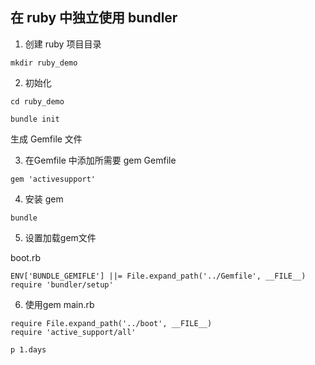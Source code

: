 ## 在 ruby 中独立使用 bundler

1. 创建 ruby 项目目录
```
mkdir ruby_demo
```

2. 初始化
```
cd ruby_demo

bundle init
```

生成 Gemfile 文件

3. 在Gemfile 中添加所需要 gem
Gemfile
```
gem 'activesupport'
```

4. 安装 gem
```
bundle
```

5. 设置加载gem文件

boot.rb
```
ENV['BUNDLE_GEMIFLE'] ||= File.expand_path('../Gemfile', __FILE__)
require 'bundler/setup'
```

6.  使用gem
main.rb
```
require File.expand_path('../boot', __FILE__)
require 'active_support/all'

p 1.days
```
